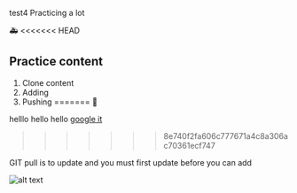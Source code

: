 test4
Practicing a lot


🚑
<<<<<<< HEAD

## Practice content
1. Clone content
1. Adding
1. Pushing 
=======
🐷

helllo hello hello
[google it](https://www.google.com)
>>>>>>> 8e740f2fa606c777671a4c8a306ac70361ecf747


GIT pull is to update and you must first update before you can add

![alt text](https://www.google.com/url?sa=i&url=https%3A%2F%2Fde-de.facebook.com%2Fmextom45%2Fposts%2F&psig=AOvVaw3qqAQaT5TVTUMHLt1IsGlK&ust=1641478912175000&source=images&cd=vfe&ved=0CAsQjRxqFwoTCMigvNLnmvUCFQAAAAAdAAAAABAD)